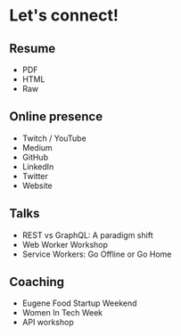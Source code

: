 # Let's connect!

## Resume

- PDF
- HTML
- Raw

## Online presence


- Twitch / YouTube
- Medium
- GitHub
- LinkedIn
- Twitter
- Website

## Talks
- REST vs GraphQL: A paradigm shift
- Web Worker Workshop
- Service Workers: Go Offline or Go Home

## Coaching
- Eugene Food Startup Weekend
- Women In Tech Week
- API workshop
